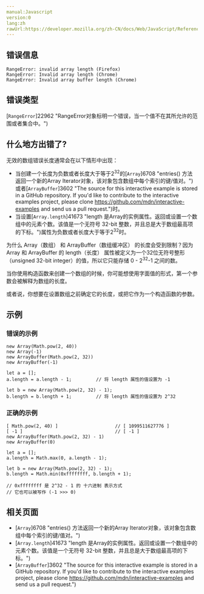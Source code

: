 ```yaml
---
manual:Javascript
version:0
lang:zh
rawUrl:https://developer.mozilla.org/zh-CN/docs/Web/JavaScript/Reference/Errors/Invalid_array_length#
---
```





## 错误信息<a name="错误信息"></a>

```
RangeError: invalid array length (Firefox)
RangeError: Invalid array length (Chrome)
RangeError: Invalid array buffer length (Chrome)

```

## 错误类型<a name="错误类型"></a>


[`RangeError`]22962 "RangeError对象标明一个错误，当一个值不在其所允许的范围或者集合中。")


## 什么地方出错了?<a name="什么地方出错了"></a>


无效的数组错误长度通常会在以下情形中出现：


* 当创建一个长度为负数或者长度大于等于2<sup>32</sup>的<sup></sup>[`Array`]6708 "entries() 方法返回一个新的Array Iterator对象，该对象包含数组中每个索引的键/值对。")或者[`ArrayBuffer`]3602 "The source for this interactive example is stored in a GitHub repository. If you'd like to contribute to the interactive examples project, please clone https://github.com/mdn/interactive-examples and send us a pull request.")时。
* 当设置[`Array.length`]41673 "length 是Array的实例属性。返回或设置一个数组中的元素个数。该值是一个无符号 32-bit 整数，并且总是大于数组最高项的下标。")属性为负数或者长度大于等于2<sup>32</sup>时。


为什么 Array（数组） 和 ArrayBuffer（数组缓冲区） 的长度会受到限制？因为 Array 和 ArrayBuffer 的 length（长度） 属性被定义为一个32位无符号整形（unsigned 32-bit integer）的值，所以它只能存储 0 - 2<sup>32</sup>-1 之间的数。



当你使用构造函数来创建一个数组的时候，你可能想使用字面值的形式，第一个参数会被解释为数组的长度。



或者说，你想要在设置数组之前确定它的长度，或把它作为一个构造函数的参数。


## 示例<a name="示例"></a>

### 错误的示例<a name="错误的示例"></a>

```
new Array(Math.pow(2, 40))
new Array(-1)
new ArrayBuffer(Math.pow(2, 32))
new ArrayBuffer(-1)

let a = [];
a.length = a.length - 1;         // 将 length 属性的值设置为 -1

let b = new Array(Math.pow(2, 32) - 1);
b.length = b.length + 1;         // 将 length 属性的值设置为 2^32
```

### 正确的示例<a name="正确的示例"></a>

```
[ Math.pow(2, 40) ]                     // [ 1099511627776 ]
[ -1 ]                                  // [ -1 ]
new ArrayBuffer(Math.pow(2, 32) - 1)
new ArrayBuffer(0)

let a = [];
a.length = Math.max(0, a.length - 1);

let b = new Array(Math.pow(2, 32) - 1);
b.length = Math.min(0xffffffff, b.length + 1);   

// 0xffffffff 是 2^32 - 1 的 十六进制 表示方式
// 它也可以被写作 (-1 >>> 0)
```

## 相关页面<a name="相关页面"></a>

* [`Array`]6708 "entries() 方法返回一个新的Array Iterator对象，该对象包含数组中每个索引的键/值对。")
* [`Array.length`]41673 "length 是Array的实例属性。返回或设置一个数组中的元素个数。该值是一个无符号 32-bit 整数，并且总是大于数组最高项的下标。")
* [`ArrayBuffer`]3602 "The source for this interactive example is stored in a GitHub repository. If you'd like to contribute to the interactive examples project, please clone https://github.com/mdn/interactive-examples and send us a pull request.")



